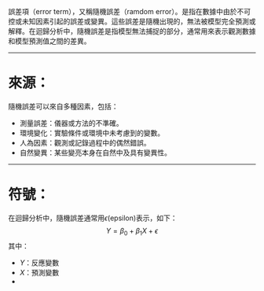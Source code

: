 誤差項（error term），又稱隨機誤差（ramdom error）。是指在數據中由於不可控或未知因素引起的誤差或變異。這些誤差是隨機出現的，無法被模型完全預測或解釋。在迴歸分析中，隨機誤差是指模型無法捕捉的部分，通常用來表示觀測數據和模型預測值之間的差異。
- - -
# 來源：
隨機誤差可以來自多種因素，包括：
- 測量誤差：儀器或方法的不準確。
- 環境變化：實驗條件或環境中未考慮到的變數。
- 人為因素：觀測或記錄過程中的偶然錯誤。
- 自然變異：某些變亮本身在自然中及具有變異性。
- - -
# 符號：
在迴歸分析中，隨機誤差通常用$\epsilon$(epsilon)表示，如下：
$$
Y=\beta_0+\beta_1X+\epsilon
$$
其中：
- $Y$：反應變數
- $X$：預測變數
- 